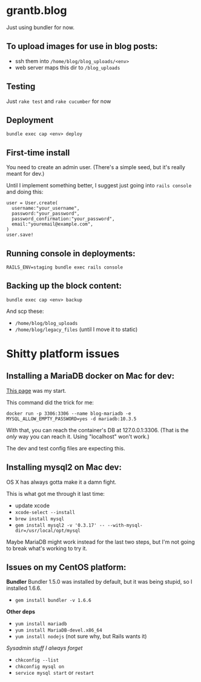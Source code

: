 grantb.blog
===========

Just using bundler for now.

To upload images for use in blog posts:
---
* ssh them into `/home/blog/blog_uploads/<env>`
* web server maps this dir to `/blog_uploads`

Testing
---
Just `rake test` and `rake cucumber` for now

Deployment
---
`bundle exec cap <env> deploy`

First-time install
---
You need to create an admin user.  (There's a simple seed, but it's really meant for dev.)

Until I implement something better, I suggest just going into `rails console` and doing this:

    user = User.create(
      username:"your_username",
      password:"your_password",
      password_confirmation:"your_password",
      email:"youremail@example.com",
    )
    user.save!


Running console in deployments:
---
`RAILS_ENV=staging bundle exec rails console`

Backing up the block content:
---
`bundle exec cap <env> backup`

And scp these:
* `/home/blog/blog_uploads`
* `/home/blog/legacy_files` (until I move it to static)


Shitty platform issues
===

Installing a MariaDB docker on Mac for dev:
---

[This page](https://hub.docker.com/_/mariadb/) was my start.

This command did the trick for me:

    docker run -p 3306:3306 --name blog-mariadb -e MYSQL_ALLOW_EMPTY_PASSWORD=yes -d mariadb:10.3.5

With that, you can reach the container's DB at 127.0.0.1:3306.
(That is the *only* way you can reach it.  Using "localhost" won't work.)

The dev and test config files are expecting this.


Installing mysql2 on Mac dev:
---

OS X has always gotta make it a damn fight.

This is what got me through it last time:

* update xcode
* `xcode-select --install`
* `brew install mysql`
* `gem install mysql2 -v '0.3.17' -- --with-mysql-dir=/usr/local/opt/mysql`

Maybe MariaDB might work instead for the last two steps, but I'm not going to
break what's working to try it.


Issues on my CentOS platform:
---

**Bundler**
Bundler 1.5.0 was installed by default, but it was being stupid,
so I installed 1.6.6.

* `gem install bundler -v 1.6.6`

**Other deps**
* `yum install mariadb`
* `yum install MariaDB-devel.x86_64`
* `yum install nodejs` (not sure why, but Rails wants it)

*Sysadmin stuff I always forget*

* `chkconfig --list`
* `chkconfig mysql on`
* `service mysql start` or `restart`


